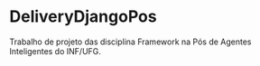 # DeliveryDjangoPos
Trabalho de projeto das disciplina Framework na Pós de Agentes Inteligentes do INF/UFG.
